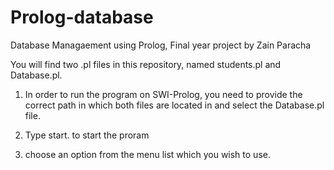 # Prolog-database

Database Managaement using Prolog, Final year project by Zain Paracha

You will find two .pl files in this repository, named students.pl and Database.pl.

1. In order to run the program on SWI-Prolog, you need to provide the correct path in which 
both files are located in and select the Database.pl file.

2. Type start. to start the proram

3. choose an option from the menu list which you wish to use.



